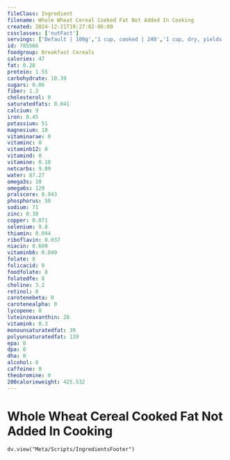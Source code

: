 ```yaml
---
fileClass: Ingredient
filename: Whole Wheat Cereal Cooked Fat Not Added In Cooking
created: 2024-12-21T19:27:02-06:00
cssclasses: ['nutFact']
servings: ['Default | 100g','1 cup, cooked | 240','1 cup, dry, yields | 705','1 oz, dry, yields | 210']
id: 785566
foodgroup: Breakfast Cereals
calories: 47
fat: 0.28
protein: 1.55
carbohydrate: 10.39
sugars: 0.06
fiber: 1.3
cholesterol: 0
saturatedfats: 0.041
calcium: 9
iron: 0.45
potassium: 51
magnesium: 18
vitaminarae: 0
vitaminc: 0
vitaminb12: 0
vitamind: 0
vitamine: 0.18
netcarbs: 9.09
water: 87.27
omega3s: 10
omega6s: 129
pralscore: 0.943
phosphorus: 50
sodium: 71
zinc: 0.38
copper: 0.071
selenium: 9.8
thiamin: 0.044
riboflavin: 0.037
niacin: 0.609
vitaminb6: 0.049
folate: 8
folicacid: 0
foodfolate: 8
folatedfe: 8
choline: 3.2
retinol: 0
carotenebeta: 0
carotenealpha: 0
lycopene: 0
luteinzeaxanthin: 28
vitamink: 0.3
monounsaturatedfat: 39
polyunsaturatedfat: 139
epa: 0
dpa: 0
dha: 0
alcohol: 0
caffeine: 0
theobromine: 0
200calorieweight: 425.532
---
```


# Whole Wheat Cereal Cooked Fat Not Added In Cooking

```dataviewjs
dv.view("Meta/Scripts/IngredientsFooter")
```